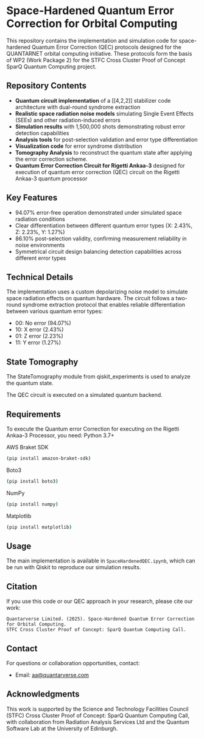 # Space-Hardened Quantum Error Correction for Orbital Computing
This repository contains the implementation and simulation code for space-hardened Quantum Error Correction (QEC) protocols designed for the QUANTARNET orbital computing initiative. These protocols form the basis of WP2 (Work Package 2) for the STFC Cross Cluster Proof of Concept SparQ Quantum Computing project.

## Repository Contents

- **Quantum circuit implementation** of a [[4,2,2]] stabilizer code architecture with dual-round syndrome extraction
- **Realistic space radiation noise models** simulating Single Event Effects (SEEs) and other radiation-induced errors
- **Simulation results** with 1,500,000 shots demonstrating robust error detection capabilities
- **Analysis tools** for post-selection validation and error type differentiation
- **Visualization code** for error syndrome distribution
- **Tomography Analysis** to reconstruct the quantum state after applying the error correction scheme.
- **Quantum Error Correction Circuit for Rigetti Ankaa-3** designed for execution of  quantum error correction (QEC) circuit on the Rigetti Ankaa-3 quantum processor  
## Key Features

- 94.07% error-free operation demonstrated under simulated space radiation conditions
- Clear differentiation between different quantum error types (X: 2.43%, Z: 2.23%, Y: 1.27%)
- 86.10% post-selection validity, confirming measurement reliability in noise environments
- Symmetrical circuit design balancing detection capabilities across different error types

## Technical Details
The implementation uses a custom depolarizing noise model to simulate space radiation effects on quantum hardware. The circuit follows a two-round syndrome extraction protocol that enables reliable differentiation between various quantum error types:
- 00: No error (94.07%)
- 10: X error (2.43%)
- 01: Z error (2.23%)
- 11: Y error (1.27%)

## State Tomography

The StateTomography module from qiskit_experiments is used to analyze the quantum state.

The QEC circuit is executed on a simulated quantum backend.

## Requirements
 
To execute the Quantum error Correction for executing on the Rigetti Ankaa-3 Processor, you need:
Python 3.7+

AWS Braket SDK 
```bash
(pip install amazon-braket-sdk)
```
Boto3 
```bash
(pip install boto3)
```
NumPy 
```bash
(pip install numpy)
```
Matplotlib 
```bash
(pip install matplotlib)
```



## Usage

The main implementation is available in `SpaceHardenedQEC.ipynb`, which can be run with Qiskit to reproduce our simulation results.

## Citation

If you use this code or our QEC approach in your research, please cite our work:

```
Quantarverse Limited. (2025). Space-Hardened Quantum Error Correction for Orbital Computing.
STFC Cross Cluster Proof of Concept: SparQ Quantum Computing Call.
```

## Contact

For questions or collaboration opportunities, contact:
- Email: aa@quantarverse.com


## Acknowledgments
This work is supported by the Science and Technology Facilities Council (STFC) Cross Cluster Proof of Concept: SparQ Quantum Computing Call, with collaboration from Radiation Analysis Services Ltd and the Quantum Software Lab at the University of Edinburgh.
